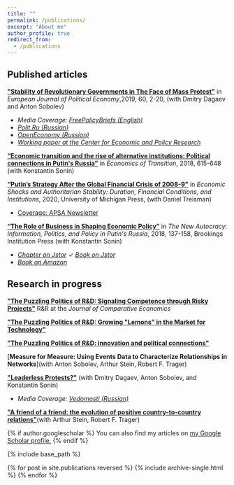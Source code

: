 ```yaml
---
title: ""
permalink: /publications/
excerpt: "About me"
author_profile: true
redirect_from: 
  - /publications
---
```

## Published articles


[**"Stability of Revolutionary Governments in The Face of Mass Protest"**](https://www.sciencedirect.com/science/article/pii/S017626801930045X?via%3Dihub) in *European Journal of Political Economy*,2019, 60, 2-20, (with Dmitry Dagaev and Anton Sobolev)

* _Media Coverage:_ [_FreePolicyBriefs (English)_](http://freepolicybriefs.org/2014/03/31/the-arab-spring-logic-of-the-ukrainian-revolution/)  
* [_Polit.Ru (Russian)_](http://polit.ru/article/2014/04/21/ukr_concept/)  
* [_OpenEconomy (Russian)_](http://opec.ru/1631858.html)
* [_Working paper at the Center for Economic and Policy Research_](http://www.cepr.org/pubs/dps/DP9787)

[**“Economic transition and the rise of alternative institutions: Political connections in Putin's Russia”**](https://onlinelibrary.wiley.com/doi/abs/10.1111/ecot.12167) in *Economics of Transition*, 2018, 615-648  (with Konstantin Sonin) 

[**“Putin’s Strategy After the Global Financial Crisis of 2008-9"**](https://www.press.umich.edu/11354771/economic_shocks_and_authoritarian_stability) in *Economic Shocks and Authoritarian Stability: Duration, Financial Conditions, and Institutions*, 2020, University of Michigan Press, (with Daniel Treisman)

* [Coverage: APSA Newsletter](https://mk0apsaconnectbvy6p6.kinstacdn.com/wp-content/uploads/sites/26/2020/06/Democracy-and-Autocracy_June-2020.pdf?fbclid=IwAR3Z_z0hXT3Mp9PWfXKvLamPrx7DBAli5wZ_jUbtBrFRQq7XruUHgVrGE3g)

[**“The Role of Business in Shaping Economic Policy”**](https://www.jstor.org/stable/10.7864/j.ctt1zkjzsh.9) in *The New Autocracy: Information, Politics, and Policy in Putin's Russia*, 2018, 137-158, Brookings Institution Press (with Konstantin Sonin)

* [_Chapter on Jstor_](ttps://www.jstor.org/stable/10.7864/j.ctt1zkjzsh.9)  ✓  [_Book on Jstor_](https://www.jstor.org/stable/10.7864/j.ctt1zkjzsh)  
* [_Book on Amazon_](https://www.amazon.com/New-Autocracy-Information-Politics-Policy-ebook/dp/B06XNXG12Z/ref=sr_1_1?ie=UTF8&qid=1519337387&sr=8-1&keywords=The+New+Autocracy%3A+Information%2C+Politics%2C+and+Policy+in+Putin%27s+Russia)






## Research in progress

[**"The Puzzling Politics of R&D: Signaling Competence through Risky Projects"**](#published-works) R&R at the *Journal of Comparative Economics*

[**"The Puzzling Politics of R&D: Growing "Lemons" in the Market for Technology"**](#published-works)

[**"The Puzzling Politics of R&D: innovation and political connections"**](#published-works)

[**Measure for Measure: Using Events Data to Characterize Relationships in Networks**](with Anton Sobolev, Arthur Stein, Robert F. Trager)

[**"Leaderless Protests?"**](#published-works) (with Dmitry Dagaev, Anton Sobolev, and Konstantin Sonin)


* _Media Coverage:_ [_Vedomosti (Russian)_](http://www.vedomosti.ru/opinion/articles/2015/04/23/nevinosimaya-legkost-politicheskogo-liderstva) 

[**"A friend of a friend: the evolution of positive country-to-country relations"**](#published-works)(with Arthur Stein, Robert F. Trager) 




{% if author.googlescholar %}
  You can also find my articles on <u><a href="{{author.googlescholar}}">my Google Scholar profile</a>.</u>
{% endif %}

{% include base_path %}

{% for post in site.publications reversed %}
  {% include archive-single.html %}
{% endfor %}
